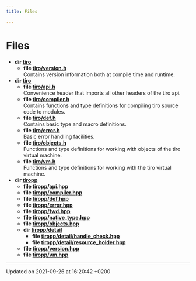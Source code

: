```yaml
---
title: Files

---
```


# Files




* **dir [tiro](/docs/api/files/dir_2dbada0b2b22ae9124f301840605114e#dir-tiro)** 
    * **file [tiro/version.h](/docs/api/files/version_8h#file-version.h)** <br>Contains version information both at compile time and runtime. 
* **dir [tiro](/docs/api/files/dir_44997bd94c12133dacb733a9a192caea#dir-tiro)** 
    * **file [tiro/api.h](/docs/api/files/api_8h#file-api.h)** <br>Convenience header that imports all other headers of the tiro api. 
    * **file [tiro/compiler.h](/docs/api/files/compiler_8h#file-compiler.h)** <br>Contains functions and type definitions for compiling tiro source code to modules. 
    * **file [tiro/def.h](/docs/api/files/def_8h#file-def.h)** <br>Contains basic type and macro definitions. 
    * **file [tiro/error.h](/docs/api/files/error_8h#file-error.h)** <br>Basic error handling facilities. 
    * **file [tiro/objects.h](/docs/api/files/objects_8h#file-objects.h)** <br>Functions and type definitions for working with objects of the tiro virtual machine. 
    * **file [tiro/vm.h](/docs/api/files/vm_8h#file-vm.h)** <br>Functions and type definitions for working with the tiro virtual machine. 
* **dir [tiropp](/docs/api/files/dir_1afa3d02dad28855ed97b47c27baf04d#dir-tiropp)** 
    * **file [tiropp/api.hpp](/docs/api/files/api_8hpp#file-api.hpp)** 
    * **file [tiropp/compiler.hpp](/docs/api/files/compiler_8hpp#file-compiler.hpp)** 
    * **file [tiropp/def.hpp](/docs/api/files/def_8hpp#file-def.hpp)** 
    * **file [tiropp/error.hpp](/docs/api/files/error_8hpp#file-error.hpp)** 
    * **file [tiropp/fwd.hpp](/docs/api/files/fwd_8hpp#file-fwd.hpp)** 
    * **file [tiropp/native_type.hpp](/docs/api/files/native__type_8hpp#file-native-type.hpp)** 
    * **file [tiropp/objects.hpp](/docs/api/files/objects_8hpp#file-objects.hpp)** 
    * **dir [tiropp/detail](/docs/api/files/dir_cc9165f2e48b3112d9525ed4bc876408#dir-tiropp/detail)** 
        * **file [tiropp/detail/handle_check.hpp](/docs/api/files/handle__check_8hpp#file-handle-check.hpp)** 
        * **file [tiropp/detail/resource_holder.hpp](/docs/api/files/resource__holder_8hpp#file-resource-holder.hpp)** 
    * **file [tiropp/version.hpp](/docs/api/files/version_8hpp#file-version.hpp)** 
    * **file [tiropp/vm.hpp](/docs/api/files/vm_8hpp#file-vm.hpp)** 



-------------------------------

Updated on 2021-09-26 at 16:20:42 +0200
